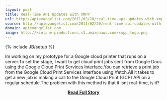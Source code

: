 ```yaml
---
layout: post
title: Real-Time API Updates with XMPP
url: http://apievangelist.com/2011/02/20/real-time-api-updates-with-xmpp/
source: http://apievangelist.com/2011/02/20/real-time-api-updates-with-xmpp/
domain: apievangelist.com
image: http://kinlane-productions.s3.amazonaws.com/xmpp_logo.png
---
```

{% include JB/setup %}<p>Im working on my prototype for a Google cloud printer that runs on a server.To set the stage, I want to get cloud print jobs sent from Google Docs using the Google Cloud Print Services Interface.You can retrieve a print job from the Google Cloud Print Services interface using /fetch.All it takes to get a new job is making a call to the Google Cloud Print (GCP) API on a regular schedule.The problem with this method is that it isnt real-time, is it?</p>
<center><p><a href="http://apievangelist.com/2011/02/20/real-time-api-updates-with-xmpp/" style='padding:25px; font-sze:18px; font-weight: bold;'>Read Full Story</a></p></center>
